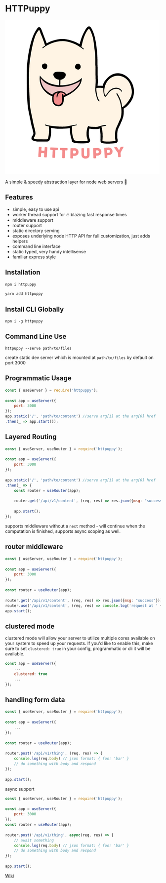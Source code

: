 # HTTPuppy

![](/.assets/logo.png)

A simple & speedy abstraction layer for node web servers :dog:

## Features

- simple, easy to use api
- worker thread support for :fire: blazing fast response times
- middleware support
- router support
- static directory serving
- exposes underlying node HTTP API for full customization, just adds helpers
- command line interface
- static typed, very handy intellisense
- familiar express style

## Installation

```cmd
npm i httpuppy
```

```cmd
yarn add httpuppy
```

## Install CLI Globally
```
npm i -g httpuppy
```

## Command Line Use
```
httpuppy --serve path/to/files
```

create static dev server which is mounted at `path/to/files` by default on port 3000

## Programmatic Usage

```js
const { useServer } = require('httpuppy');

const app = useServer({
	port: 3000
});
app.static('/', 'path/to/content') //serve arg[1] at the arg[0] href
.then(_ => app.start());
```

## Layered Routing

```js
const { useServer, useRouter } = require('httpuppy');

const app = useServer({
	port: 3000
});

app.static('/', 'path/to/content') //serve arg[1] at the arg[0] href
.then(_ => {
	const router = useRouter(app);

	router.get('/api/v1/content', (req, res) => res.json({msg: "success"}));

	app.start();
});
```
supports middleware without a `next` method - will continue when the computation is finished, supports async scoping as well.
## router middleware

```js
const { useServer, useRouter } = require('httpuppy');

const app = useServer({
	port: 3000
});

const router = useRouter(app);

router.get('/api/v1/content', (req, res) => res.json({msg: "success"}));
router.use('/api/v1/content', (req, res) => console.log('request at ' + req.url));
app.start();
```

## clustered mode

clustered mode will allow your server to utilize multiple cores available on your system to speed up your requests. If you'd like to enable this, make sure to set `clustered: true` in your config, programmatic or cli it will be available.
```js
const app = useServer({
	...
	clustered: true
	...
});
```

## handling form data

```js
const { useServer, useRouter } = require('httpuppy');

const app = useServer({
	...
});

const router = useRouter(app);

router.post('/api/v1/thing', (req, res) => {
	console.log(req.body) // json format: { foo: 'bar' }
	// do something with body and respond
});

app.start();

```

async support
```js
const { useServer, useRouter } = require('httpuppy');

const app = useServer({
	port: 3000
});
const router = useRouter(app);

router.post('/api/v1/thing', async(req, res) => {
	// await something
	console.log(req.body) // json format: { foo: 'bar' }
	// do something with body and respond
});

app.start();

```
[Wiki](https://github.com/webpuppy/httpuppy/wiki)
